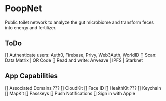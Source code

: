 # PoopNet
Public toilet network to analyze the gut microbiome and transform feces into energy and fertilizer.

## ToDo
[] Authenticate users: Auth0, Firebase, Privy, Web3Auth, WorldID
[] Scan: Data Matrix | QR Code
[] Read and write: Arweave | IPFS | Starknet

## App Capabilities
[] Associated Domains ???
[] CloudKit
[] Face ID
[] HealthKit ???
[] Keychain
[] MapKit
[] Passkeys
[] Push Notifications
[] Sign in with Apple
